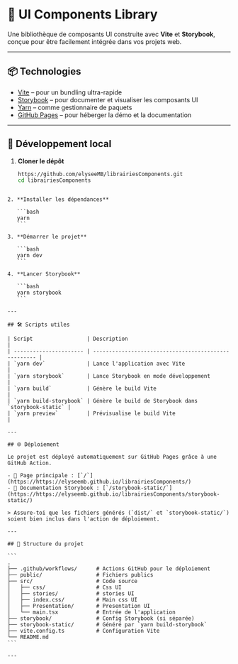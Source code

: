 # 🧱 UI Components Library

Une bibliothèque de composants UI construite avec **Vite** et **Storybook**, conçue pour être facilement intégrée dans vos projets web.

---

## 📦 Technologies

- [Vite](https://vitejs.dev/) – pour un bundling ultra-rapide
- [Storybook](https://storybook.js.org/) – pour documenter et visualiser les composants UI
- [Yarn](https://yarnpkg.com/) – comme gestionnaire de paquets
- [GitHub Pages](https://pages.github.com/) – pour héberger la démo et la documentation

---

## 🚀 Développement local

1. **Cloner le dépôt**

   ```bash
   https://github.com/elyseeMB/librairiesComponents.git
   cd librairiesComponents
   ```

````

2. **Installer les dépendances**

   ```bash
   yarn
   ```

3. **Démarrer le projet**

   ```bash
   yarn dev
   ```

4. **Lancer Storybook**

   ```bash
   yarn storybook
   ```

---

## 🛠️ Scripts utiles

| Script                 | Description                                          |
| ---------------------- | ---------------------------------------------------- |
| `yarn dev`             | Lance l'application avec Vite                        |
| `yarn storybook`       | Lance Storybook en mode développement                |
| `yarn build`           | Génère le build Vite                                 |
| `yarn build-storybook` | Génère le build de Storybook dans `storybook-static` |
| `yarn preview`         | Prévisualise le build Vite                           |

---

## 🌐 Déploiement

Le projet est déployé automatiquement sur GitHub Pages grâce à une GitHub Action.

- 📄 Page principale : [`/`](https://https://elyseemb.github.io/librairiesComponents/)
- 📘 Documentation Storybook : [`/storybook-static/`](https://https://elyseemb.github.io/librairiesComponents/storybook-static/)

> Assure-toi que les fichiers générés (`dist/` et `storybook-static/`) soient bien inclus dans l'action de déploiement.

---

## 📁 Structure du projet

```
.
├── .github/workflows/      # Actions GitHub pour le déploiement
├── public/                 # Fichiers publics
├── src/                    # Code source
│   ├── css/                # Css UI
│   ├── stories/            # stories UI
│   ├── index.css/          # Main css UI
│   ├── Presentation/       # Presentation UI
│   └── main.tsx            # Entrée de l'application
├── storybook/              # Config Storybook (si séparée)
├── storybook-static/       # Généré par `yarn build-storybook`
├── vite.config.ts          # Configuration Vite
└── README.md
```

---

````
